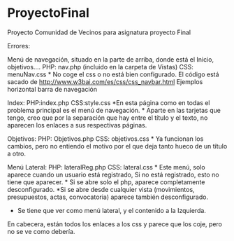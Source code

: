# ProyectoFinal
Proyecto Comunidad de Vecinos para asignatura proyecto Final


Errores: 

Menú de navegación, situado en la parte de arriba, donde está el Inicio, objetivos....
	PHP: nav.php (incluido en la carpeta de Vistas)
	CSS: menuNav.css
	* No coge el css o no está bien configurado.
	El código está sacado de http://www.w3bai.com/es/css/css_navbar.html Ejemplos horizontal barra de navegación
	
Index:
	PHP:index.php
	CSS:style.css
	*En esta página como en todas el problema principal es el menú de navegación.
	* Aparte en las tarjetas que tengo, creo que por la separación que hay entre el título y el texto, 
	no aparecen los enlaces a sus respectivas páginas.

Objetivos:
	PHP: Objetivos.php
	CSS: objetivos.css
	* Ya funcionan los cambios, pero no entiendo el motivo por el que deja tanto hueco de un título a otro.
	
Menú Lateral:
	PHP: lateralReg.php
	CSS: lateral.css
	* Este menú, solo aparece cuando un usuario está registrado, Si no está registrado, esto no tiene que aparecer.
	* Si se abre solo el php, aparece completamente desconfigurado.
	*Si se abre desde cualquier vista (movimientos, presupuestos, actas, convocatoria) aparece también desconfigurado.
	
* Se tiene que ver como menú lateral, y el contenido a la Izquierda.

En cabecera, están todos los enlaces a los css y parece que los coje, pero no se ve como debería.	
